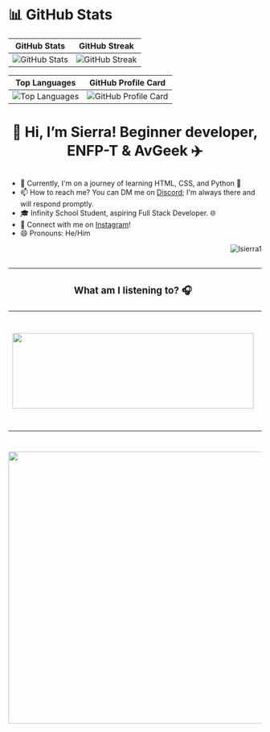 # 📊 GitHub Stats
| GitHub Stats | GitHub Streak |
|--------------|---------------|
| ![GitHub Stats](https://github-readme-stats.vercel.app/api?username=LSierra1&theme=radical&hide_border=true&include_all_commits=true&count_private=true) | ![GitHub Streak](https://github-readme-streak-stats.herokuapp.com/?user=LSierra1&theme=radical&hide_border=true) |

| Top Languages | GitHub Profile Card |
|---------------|---------------------|
| ![Top Languages](https://github-readme-stats.vercel.app/api/top-langs/?username=LSierra1&theme=radical&hide_border=true&include_all_commits=true&count_private=true&layout=compact) | ![GitHub Profile Card](http://github-profile-summary-cards.vercel.app/api/cards/profile-details?username=LSierra1&theme=radical) |

# <p align="center">👋 Hi, I’m Sierra! Beginner developer, ENFP-T & AvGeek ✈️ </p>

- 🌱 Currently, I'm on a journey of learning HTML, CSS, and Python 🚀
- 📫 How to reach me? You can DM me on [Discord](https://discordapp.com/users/916018769342648330); I'm always there and will respond promptly.
- 🎓 Infinity School Student, aspiring Full Stack Developer. 🌐
- 🔗 Connect with me on [Instagram](https://www.instagram.com/sierra.for/)!
- 😄 Pronouns: He/Him
<p align="right"> <img src="https://komarev.com/ghpvc/?username=lsierra1&label=Profile%20views&color=blueviolet&style=for-the-badge" alt="lsierra1" /> </p>



##

| <h3>What am I listening to? 🎧</h3> | <h3>What am I doing? 💻</h3> |
|-----------------------------|---------------------|
| <img src="https://spotify-github-profile.vercel.app/api/view?uid=3163eqbhk34w56axibxhtwbk7jf4&cover_image=true&theme=novatorem&show_offline=true&background_color=121212&interchange=false&bar_color=53b14f&bar_color_cover=false" width="480" height="150"> | <img src="https://lanyard.cnrad.dev/api/916018769342648330?theme=dark&bg=2c2654&borderRadius=13px&idleMessage=Probably%20playing%20valorant.&showDisplayName=true" width="451" height="231"> |


#

<div align="center">
  <img src="https://media3.giphy.com/media/wKE989CzpMR5EMe6Zm/giphy.gif?cid=ecf05e47zbmgbjootu36fi2x6tltw9ceor0vzda4o8cbohb3&ep=v1_gifs_related&rid=giphy.gif&ct=g" width="960" height="540"/>
</div>

